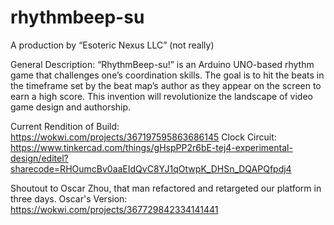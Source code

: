 # rhythmbeep-su
A production by “Esoteric Nexus LLC” (not really)

General Description: “RhythmBeep-su!” is an Arduino UNO-based rhythm game that challenges one’s coordination skills. The goal is to hit the beats in the timeframe set by the beat map’s author as they appear on the screen to earn a high score. This invention will revolutionize the landscape of video game design and authorship.

Current Rendition of Build: https://wokwi.com/projects/367197595863686145
Clock Circuit: https://www.tinkercad.com/things/gHspPP2r6bE-tej4-experimental-design/editel?sharecode=RHOumcBv0aaEIdQvC8YJ1qOtwpK_DHSn_DQAPQfpdj4

Shoutout to Oscar Zhou, that man refactored and retargeted our platform in three days.
Oscar's Version: https://wokwi.com/projects/367729842334141441
